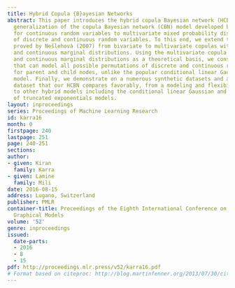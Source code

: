 ```yaml
---
title: Hybrid Copula {B}ayesian Networks
abstract: This paper introduces the hybrid copula Bayesian network (HCBN) model, a
  generalization of the copula Bayesian network (CBN) model developed by Elidan (2010)
  for continuous random variables to multivariate mixed probability distributions
  of discrete and continuous random variables. To this end, we extend the theorems
  proved by Nešlehovà (2007) from bivariate to multivariate copulas with discrete
  and continuous marginal distributions. Using the multivariate copula with discrete
  and continuous marginal distributions as a theoretical basis, we construct an HCBN
  that can model all possible permutations of discrete and continuous random variables
  for parent and child nodes, unlike the popular conditional linear Gaussian network
  model. Finally, we demonstrate on a numerous synthetic datasets and a real life
  dataset that our HCBN compares favorably, from a modeling and flexibility viewpoint,
  to other hybrid models including the conditional linear Gaussian and the mixture
  of truncated exponentials models.
layout: inproceedings
series: Proceedings of Machine Learning Research
id: karra16
month: 0
firstpage: 240
lastpage: 251
page: 240-251
sections: 
author:
- given: Kiran
  family: Karra
- given: Lamine
  family: Mili
date: 2016-08-15
address: Lugano, Switzerland
publisher: PMLR
container-title: Proceedings of the Eighth International Conference on Probabilistic
  Graphical Models
volume: '52'
genre: inproceedings
issued:
  date-parts:
  - 2016
  - 8
  - 15
pdf: http://proceedings.mlr.press/v52/karra16.pdf
# Format based on citeproc: http://blog.martinfenner.org/2013/07/30/citeproc-yaml-for-bibliographies/
---
```

